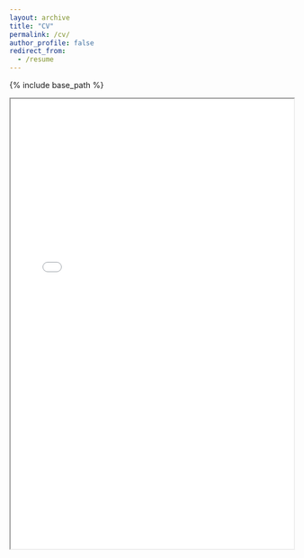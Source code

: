 ```yaml
---
layout: archive
title: "CV"
permalink: /cv/
author_profile: false
redirect_from:
  - /resume
---
```


{% include base_path %}

<iframe src="/files/Schanta_CV.pdf" width="100%" height="800px">
  This browser does not support PDFs. <a href="/files/Schanta_CV.pdf">Download PDF</a>.
</iframe>
